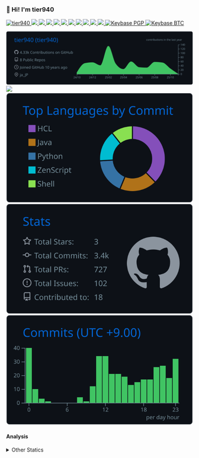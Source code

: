 ### 👋 Hi! I'm tier940

<p align="left"> 
  <a href="https://github.com/tier940/tier940/">
    <img src="https://komarev.com/ghpvc/?username=tier940" alt="tier940" />
  </a>
  <a href="http://twitter.com/tier940">
    <img height="20" src="https://img.shields.io/twitter/follow/tier940?label=Twitter&logo=twitter&style=flat" />
  </a>
  <a href="https://github.com/tier940">
    <img height="20" src="https://img.shields.io/github/followers/tier940?label=follow&logo=github&style=flat" />
  </a>
  <a href="https://www.reddit.com/user/tier940">
    <img height="20" src="https://img.shields.io/reddit/user-karma/combined/tier940?label=Reddit&logo=reddit&style=flat" />
  </a>
  <a href="https://stackoverflow.com/users/17317833/tier940">
    <img height="20" src="https://img.shields.io/stackexchange/stackoverflow/r/17317833?label=StackOverflow&logo=stack-overflow&style=flat" />
  </a>
  <a href="https://zenn.dev/tier940">
    <img height="20" src="https://zenn.badge.nikaera.com/s/tier940/likes" />
  </a>
  <a href="https://zenn.dev/tier940">
    <img height="20" src="https://zenn.badge.nikaera.com/s/tier940/followers" />
  </a>
  <a href="https://zenn.dev/tier940">
    <img height="20" src="https://zenn.badge.nikaera.com/s/tier940/articles" />
  </a>
  <a href="http://qiita.com/tier940">
    <img height="20" src="https://qiita-badge.apiapi.app/s/tier940/posts.svg" />
  </a>
  <a href="http://qiita.com/tier940">
    <img height="20" src="https://qiita-badge.apiapi.app/s/tier940/contributions.svg" />
  </a>
  <a href="https://github.com/tier940/tier940/">
    <img height="20" src="https://github.com/tier940/tier940/actions/workflows/main.yml/badge.svg" />
  </a>
  <a href="https://keybase.io/tier940">
    <img alt="Keybase PGP" src="https://img.shields.io/keybase/pgp/tier940">
  </a>
  <a href="https://keybase.io/tier940">
    <img alt="Keybase BTC" src="https://img.shields.io/keybase/btc/tier940">
  </a>
</p>

[![](https://raw.githubusercontent.com/tier940/tier940/main/profile-summary-card-output/github_dark/0-profile-details.svg)](https://github.com/vn7n24fzkq/github-profile-summary-cards)
[![](https://raw.githubusercontent.com/tier940/tier940/main/profile-summary-card-output/github_dark/1-repos-per-language.svg)](https://github.com/vn7n24fzkq/github-profile-summary-cards) [![](https://raw.githubusercontent.com/tier940/tier940/main/profile-summary-card-output/github_dark/2-most-commit-language.svg)](https://github.com/vn7n24fzkq/github-profile-summary-cards)
[![](https://raw.githubusercontent.com/tier940/tier940/main/profile-summary-card-output/github_dark/3-stats.svg)](https://github.com/vn7n24fzkq/github-profile-summary-cards) [![](https://raw.githubusercontent.com/tier940/tier940/main/profile-summary-card-output/github_dark/4-productive-time.svg)](https://github.com/vn7n24fzkq/github-profile-summary-cards)


#### Analysis
<!-- <img height="150" src="https://github.com/tier940/tier940/blob/master/images/stat.svg" alt="Alternative Text"/> -->

<details>
  <summary>Other Statics</summary>
  <!--START_SECTION:waka-->
![Code Time](http://img.shields.io/badge/Code%20Time-5%2C926%20hrs%2058%20mins-blue)

**🐱 My GitHub Data** 

> 📦 53.1 kB Used in GitHub's Storage 
 > 
> 💼 Opted to Hire
 > 
> 📜 14 Public Repositories 
 > 
> 🔑 6 Private Repositories 
 > 
**I'm an Early 🐤** 

```text
🌞 Morning                2489 commits        ████░░░░░░░░░░░░░░░░░░░░░   16.57 % 
🌆 Daytime                5430 commits        █████████░░░░░░░░░░░░░░░░   36.14 % 
🌃 Evening                5509 commits        █████████░░░░░░░░░░░░░░░░   36.67 % 
🌙 Night                  1595 commits        ███░░░░░░░░░░░░░░░░░░░░░░   10.62 % 
```
📅 **I'm Most Productive on Saturday** 

```text
Monday                   1657 commits        ███░░░░░░░░░░░░░░░░░░░░░░   11.03 % 
Tuesday                  2324 commits        ████░░░░░░░░░░░░░░░░░░░░░   15.47 % 
Wednesday                1768 commits        ███░░░░░░░░░░░░░░░░░░░░░░   11.77 % 
Thursday                 1544 commits        ███░░░░░░░░░░░░░░░░░░░░░░   10.28 % 
Friday                   2224 commits        ████░░░░░░░░░░░░░░░░░░░░░   14.80 % 
Saturday                 2899 commits        █████░░░░░░░░░░░░░░░░░░░░   19.30 % 
Sunday                   2607 commits        ████░░░░░░░░░░░░░░░░░░░░░   17.35 % 
```


📊 **This Week I Spent My Time On** 

```text
🕑︎ Time Zone: Asia/Tokyo

💬 Programming Languages: 
Other                    31 hrs 48 mins      █████████████████████░░░░   83.32 % 
Text                     3 hrs 10 mins       ██░░░░░░░░░░░░░░░░░░░░░░░   08.30 % 
Docker                   1 hr 6 mins         █░░░░░░░░░░░░░░░░░░░░░░░░   02.89 % 
Markdown                 44 mins             ░░░░░░░░░░░░░░░░░░░░░░░░░   01.95 % 
YAML                     40 mins             ░░░░░░░░░░░░░░░░░░░░░░░░░   01.77 % 

🔥 Editors: 
Chrome                   33 hrs 38 mins      ██████████████████████░░░   88.28 % 
VS Code                  3 hrs 1 min         ██░░░░░░░░░░░░░░░░░░░░░░░   07.92 % 
Cursor                   1 hr 7 mins         █░░░░░░░░░░░░░░░░░░░░░░░░   02.95 % 
Edge                     10 mins             ░░░░░░░░░░░░░░░░░░░░░░░░░   00.48 % 
IntelliJ IDEA            8 mins              ░░░░░░░░░░░░░░░░░░░░░░░░░   00.37 % 

💻 Operating System: 
Windows                  36 hrs 55 mins      ████████████████████████░   96.87 % 
Linux                    1 hr 10 mins        █░░░░░░░░░░░░░░░░░░░░░░░░   03.10 % 
Unknown OS               0 secs              ░░░░░░░░░░░░░░░░░░░░░░░░░   00.03 % 
```

**I Mostly Code in Java** 

```text
Java                     12 repos            ████████████░░░░░░░░░░░░░   46.15 % 
HCL                      3 repos             ███░░░░░░░░░░░░░░░░░░░░░░   11.54 % 
ZenScript                3 repos             ███░░░░░░░░░░░░░░░░░░░░░░   11.54 % 
Shell                    2 repos             ██░░░░░░░░░░░░░░░░░░░░░░░   07.69 % 
Python                   1 repo              █░░░░░░░░░░░░░░░░░░░░░░░░   03.85 % 
```



**Timeline**

![Lines of Code chart](https://raw.githubusercontent.com/tier940/tier940/main/assets/bar_graph.png)


 Last Updated on 27/06/2025 00:41:36 UTC
<!--END_SECTION:waka-->
</details>
